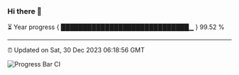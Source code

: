 ### Hi there 👋

⏳ Year progress { █████████████████████████████▁ } 99.52 %

---

⏰ Updated on Sat, 30 Dec 2023 06:18:56 GMT

![Progress Bar CI](https://github.com/liununu/liununu/workflows/Progress%20Bar%20CI/badge.svg)
